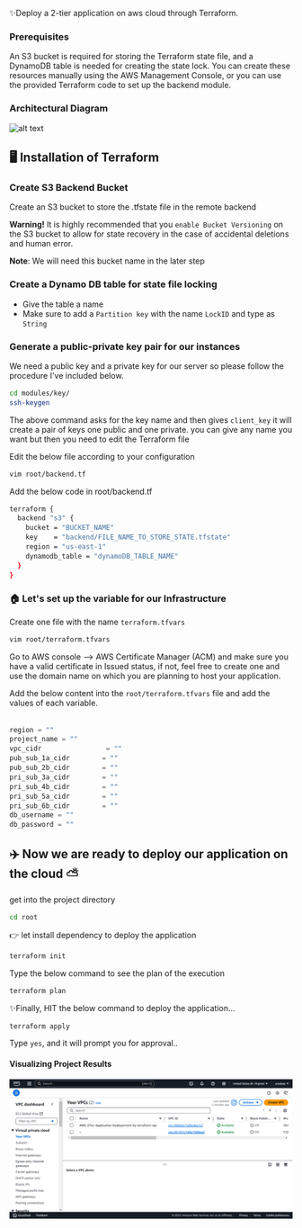

✨Deploy a 2-tier application on aws cloud through Terraform. 

### Prerequisites

An S3 bucket is required for storing the Terraform state file, and a DynamoDB table is needed for creating the state lock.
You can create these resources manually using the AWS Management Console, or you can use the provided Terraform code to set up the backend module.

### Architectural Diagram 

![alt text](architecture_2tier_AWS.jpg)

## 🖥️ Installation of Terraform

### Create S3 Backend Bucket
Create an S3 bucket to store the .tfstate file in the remote backend

**Warning!** It is highly recommended that you `enable Bucket Versioning` on the S3 bucket to allow for state recovery in the case of accidental deletions and human error.

**Note**: We will need this bucket name in the later step

### Create a Dynamo DB table for state file locking
- Give the table a name
- Make sure to add a `Partition key` with the name `LockID` and type as `String`

### Generate a public-private key pair for our instances
We need a public key and a private key for our server so please follow the procedure I've included below.

```sh
cd modules/key/
ssh-keygen
```
The above command asks for the key name and then gives `client_key` it will create a pair of keys one public and one private. you can give any name you want but then you need to edit the Terraform file

Edit the below file according to your configuration
```sh
vim root/backend.tf
```
Add the below code in root/backend.tf
```sh
terraform {
  backend "s3" {
    bucket = "BUCKET_NAME"
    key    = "backend/FILE_NAME_TO_STORE_STATE.tfstate"
    region = "us-east-1"
    dynamodb_table = "dynamoDB_TABLE_NAME"
  }
}

```
### 🏠 Let's set up the variable for our Infrastructure
Create one file with the name `terraform.tfvars` 
```sh
vim root/terraform.tfvars
```
Go to AWS console --> AWS Certificate Manager (ACM) and make sure you have a valid certificate in Issued status, if not, feel free to create one and use the domain name on which you are planning to host your application.

Add the below content into the `root/terraform.tfvars` file and add the values of each variable.
```javascript

region = ""
project_name = ""
vpc_cidr                = ""
pub_sub_1a_cidr        = ""
pub_sub_2b_cidr        = ""
pri_sub_3a_cidr        = ""
pri_sub_4b_cidr        = ""
pri_sub_5a_cidr        = ""
pri_sub_6b_cidr        = ""
db_username = ""
db_password = ""

```

## ✈️ Now we are ready to deploy our application on the cloud ⛅
get into the project directory 
```sh
cd root
```
👉 let install dependency to deploy the application 

```sh
terraform init 
```

Type the below command to see the plan of the execution 
```sh
terraform plan
```

✨Finally, HIT the below command to deploy the application...
```sh
terraform apply 
```

Type `yes`, and it will prompt you for approval..

#### Visualizing Project Results

[![View All Images](./Project_Results/vpcs-VPC-Consol.jpg)](./Project_Results/)


